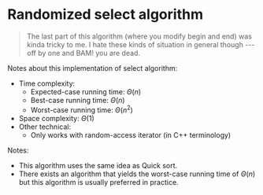 # Randomized select algorithm
> The last part of this algorithm (where you modify begin and end) was kinda tricky to me. I hate these kinds of situation in general though --- off by one and BAM! you are dead.

Notes about this implementation of select algorithm:
* Time complexity:
    * Expected-case running time: $\Theta(n)$
    * Best-case running time: $\Theta(n)$
    * Worst-case running time: $\Theta(n^2)$
* Space complexity: $\Theta(1)$
* Other technical:
    * Only works with random-access iterator (in C++ terminology)

Notes:
* This algorithm uses the same idea as Quick sort.
* There exists an algorithm that yields the worst-case running time of $\Theta(n)$ but this algorithm is usually preferred in practice.
